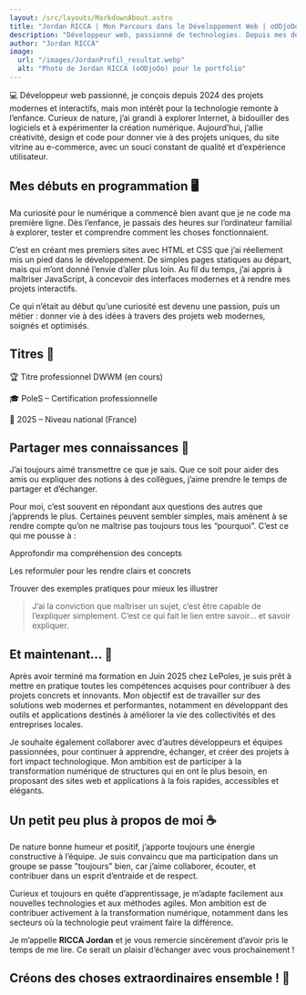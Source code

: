 ```yaml
---
layout: /src/layouts/MarkdownAbout.astro
title: "Jordan RICCA | Mon Parcours dans le Développement Web | oODjoOo"
description: "Développeur web, passionné de technologies. Depuis mes débuts dans le développement jusqu’à la création de communautés et de projets impactants, je partage ici mon parcours, mes expériences et ce que j’ai appris en chemin."
author: "Jordan RICCA"
image:
  url: "/images/JordanProfil_resultat.webp"
  alt: "Photo de Jordan RICCA (oODjoOo) pour le portfolio"
---
```


💻 Développeur web passionné, je conçois depuis 2024 des projets modernes et interactifs, mais mon intérêt pour la technologie remonte à l’enfance.
Curieux de nature, j’ai grandi à explorer Internet, à bidouiller des logiciels et à expérimenter la création numérique.
Aujourd’hui, j’allie créativité, design et code pour donner vie à des projets uniques, du site vitrine au e-commerce, avec un souci constant de qualité et d’expérience utilisateur.

## Mes débuts en programmation 🖥️

Ma curiosité pour le numérique a commencé bien avant que je ne code ma première ligne. Dès l’enfance, je passais des heures sur l’ordinateur familial à explorer, tester et comprendre comment les choses fonctionnaient.

C’est en créant mes premiers sites avec HTML et CSS que j’ai réellement mis un pied dans le développement. De simples pages statiques au départ, mais qui m’ont donné l’envie d’aller plus loin.
Au fil du temps, j’ai appris à maîtriser JavaScript, à concevoir des interfaces modernes et à rendre mes projets interactifs.

Ce qui n’était au début qu’une curiosité est devenu une passion, puis un métier : donner vie à des idées à travers des projets web modernes, soignés et optimisés.

## Titres 👑

🏆 Titre professionnel DWWM (en cours)

🎓 PoleS – Certification professionnelle

📅 2025 – Niveau national (France)

## Partager mes connaissances 🧠

J’ai toujours aimé transmettre ce que je sais. Que ce soit pour aider des amis ou expliquer des notions à des collègues, j’aime prendre le temps de partager et d’échanger.

Pour moi, c’est souvent en répondant aux questions des autres que j’apprends le plus. Certaines peuvent sembler simples, mais amènent à se rendre compte qu’on ne maîtrise pas toujours tous les “pourquoi”. C’est ce qui me pousse à :

Approfondir ma compréhension des concepts

Les reformuler pour les rendre clairs et concrets

Trouver des exemples pratiques pour mieux les illustrer

>J’ai la conviction que maîtriser un sujet, c’est être capable de l’expliquer simplement. C’est ce qui fait le lien entre savoir… et savoir expliquer.

## Et maintenant... 🚀

Après avoir terminé ma formation en Juin 2025 chez LePoles, je suis prêt à mettre en pratique toutes les compétences acquises pour contribuer à des projets concrets et innovants. Mon objectif est de travailler sur des solutions web modernes et performantes, notamment en développant des outils et applications destinés à améliorer la vie des collectivités et des entreprises locales.

Je souhaite également collaborer avec d’autres développeurs et équipes passionnées, pour continuer à apprendre, échanger, et créer des projets à fort impact technologique. Mon ambition est de participer à la transformation numérique de structures qui en ont le plus besoin, en proposant des sites web et applications à la fois rapides, accessibles et élégants.

## Un petit peu plus à propos de moi ☕

De nature bonne humeur et positif, j’apporte toujours une énergie constructive à l’équipe. Je suis convaincu que ma participation dans un groupe se passe "toujours" bien, car j’aime collaborer, écouter, et contribuer dans un esprit d’entraide et de respect.

Curieux et toujours en quête d’apprentissage, je m’adapte facilement aux nouvelles technologies et aux méthodes agiles. Mon ambition est de contribuer activement à la transformation numérique, notamment dans les secteurs où la technologie peut vraiment faire la différence.

Je m’appelle **RICCA Jordan** et je vous remercie sincèrement d’avoir pris le temps de me lire. Ce serait un plaisir d’échanger avec vous prochainement !

## Créons des choses extraordinaires ensemble ! 🚀